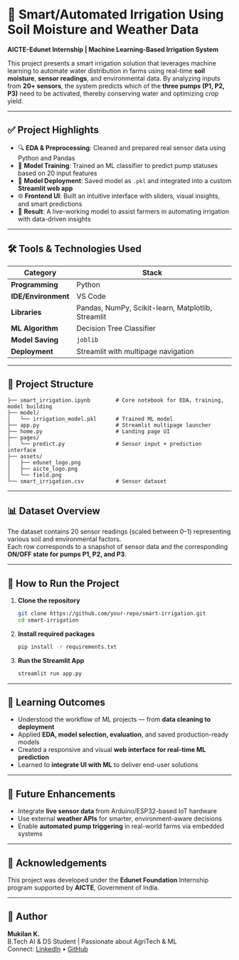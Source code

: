 
# 🌿 Smart/Automated Irrigation Using Soil Moisture and Weather Data  
**AICTE-Edunet Internship | Machine Learning-Based Irrigation System**

This project presents a smart irrigation solution that leverages machine learning to automate water distribution in farms using real-time **soil moisture**, **sensor readings**, and environmental data. By analyzing inputs from **20+ sensors**, the system predicts which of the **three pumps (P1, P2, P3)** need to be activated, thereby conserving water and optimizing crop yield.

---

## ✅ Project Highlights

- 🔍 **EDA & Preprocessing**: Cleaned and prepared real sensor data using Python and Pandas  
- 🤖 **Model Training**: Trained an ML classifier to predict pump statuses based on 20 input features  
- 💾 **Model Deployment**: Saved model as `.pkl` and integrated into a custom **Streamlit web app**  
- 🌐 **Frontend UI**: Built an intuitive interface with sliders, visual insights, and smart predictions  
- 🚀 **Result**: A live-working model to assist farmers in automating irrigation with data-driven insights

---

## 🛠️ Tools & Technologies Used

| Category               | Stack                               |
|------------------------|--------------------------------------|
| **Programming**        | Python                               |
| **IDE/Environment**    | VS Code                              |
| **Libraries**          | Pandas, NumPy, Scikit-learn, Matplotlib, Streamlit |
| **ML Algorithm**       | Decision Tree Classifier             |
| **Model Saving**       | `joblib`                             |
| **Deployment**         | Streamlit with multipage navigation  |

---

## 📁 Project Structure

```
├── smart_irrigation.ipynb        # Core notebook for EDA, training, model building
├── model/
│   └── irrigation_model.pkl      # Trained ML model
├── app.py                        # Streamlit multipage launcher
├── home.py                       # Landing page UI
├── pages/
│   └── predict.py                # Sensor input + prediction interface
├── assets/
│   ├── edunet_logo.png
│   ├── aicte_logo.png
│   └── field.png
└── smart_irrigation.csv          # Sensor dataset
```

---

## 📊 Dataset Overview

The dataset contains 20 sensor readings (scaled between 0–1) representing various soil and environmental factors.  
Each row corresponds to a snapshot of sensor data and the corresponding **ON/OFF state for pumps P1, P2, and P3**.

---

## 🚀 How to Run the Project

1. **Clone the repository**
   ```bash
   git clone https://github.com/your-repo/smart-irrigation.git
   cd smart-irrigation
   ```

2. **Install required packages**
   ```bash
   pip install -r requirements.txt
   ```

3. **Run the Streamlit App**
   ```bash
   streamlit run app.py
   ```

---

## 🎯 Learning Outcomes

- Understood the workflow of ML projects — from **data cleaning to deployment**
- Applied **EDA, model selection, evaluation**, and saved production-ready models
- Created a responsive and visual **web interface for real-time ML prediction**
- Learned to **integrate UI with ML** to deliver end-user solutions

---

## 🔮 Future Enhancements

- Integrate **live sensor data** from Arduino/ESP32-based IoT hardware  
- Use external **weather APIs** for smarter, environment-aware decisions  
- Enable **automated pump triggering** in real-world farms via embedded systems

---

## 🤝 Acknowledgements

This project was developed under the **Edunet Foundation** Internship program supported by **AICTE**, Government of India.

---

## 📌 Author

**Mukilan K.**  
B.Tech AI & DS Student | Passionate about AgriTech & ML  
Connect: [LinkedIn](www.linkedin.com/in/mukilan-k-ai) • [GitHub](https://github.com/MUKILAN-K)

